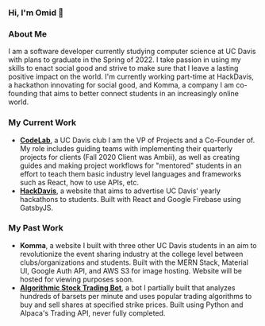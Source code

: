 ### Hi, I'm Omid 👋

### About Me 

I am a software developer currently studying computer science at UC Davis with plans to graduate in the Spring of 2022. I take passion in using my skills to enact social good and strive to make sure that I leave a lasting positive impact on the world. I'm currently working part-time at HackDavis, a hackathon innovating for social good, and Komma, a company I am co-founding that aims to better connect students in an increasingly online world.

### My Current Work 
- [**CodeLab**](https://code-lab-website.vercel.app/), a UC Davis club I am the VP of Projects and a Co-Founder of. My role includes guiding teams with implementing their quarterly projects for clients (Fall 2020 Client was Ambii), as well as creating guides and making project workflows for "mentored" students in an effort to teach them basic industry level languages and frameworks such as React, how to use APIs, etc. 
- [**HackDavis**](https://hackdavis.io/), a website that aims to advertise UC Davis' yearly hackathons to students. Built with React and Google Firebase using GatsbyJS. 

### My Past Work
- **Komma**, a website I built with three other UC Davis students in an aim to revolutionize the event sharing industry at the college level between clubs/organizations and students. Built with the MERN Stack, Material UI, Google Auth API, and AWS S3 for image hosting. Website will be hosted for viewing purposes soon. 
- [**Algorithmic Stock Trading Bot**](https://github.com/omidmogasemi/stock-trading-bot), a bot I partially built that analyzes hundreds of barsets per minute and uses popular trading algorithms to buy and sell shares at specified strike prices. Built using Python and Alpaca's Trading API, never fully completed. 
